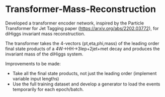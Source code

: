 # Transformer-Mass-Reconstruction

Developed a transformer encoder network, inspired by the Particle Transformer for Jet Tagging paper (https://arxiv.org/abs/2202.03772), for diHiggs invariant mass reconstruction.

The transformer takes the 4-vectors (pt,eta,phi,mass) of the leading order final state products of a 4W->HH->3lep+2jet+met decay and produces the invariant mass of the diHiggs system. 

Improvements to be made:

- Take all the final state products, not just the leading order (implement variable input lengths)
- Use the full training dataset and develop a generator to load the events temporarily for each epoch/batch.

